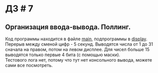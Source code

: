 # ДЗ # 7
## Организация ввода-вывода. Поллинг.

Код программы находится в файле [main](main.asm), подпрограммы в [display](display.asm). 
Перерыв между сменой цифр - 5 секунд. Выводятся числа от 1 до 31 сначала на правом, потом на левом дисплее. Для чисел больше 15 выводятся только первые 4 бита (с помощью маски).\
Тестового лога нет, потому что тут нет консольного вывода, можете сами все посмотреть.